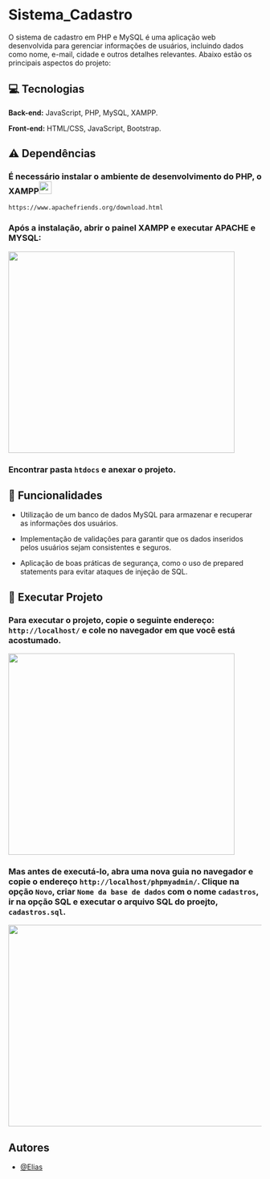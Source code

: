 
# Sistema_Cadastro

O sistema de cadastro em PHP e MySQL é uma aplicação web desenvolvida para gerenciar informações de usuários, incluindo dados como nome, e-mail, cidade e outros detalhes relevantes. Abaixo estão os principais aspectos do projeto:

## :computer: Tecnologias

**Back-end:** JavaScript, PHP, MySQL, XAMPP.

**Front-end:** HTML/CSS, JavaScript, Bootstrap.

## :warning: Dependências

### É necessário instalar o ambiente de desenvolvimento do PHP, o XAMPP<img src="https://cdn.icon-icons.com/icons2/1381/PNG/512/xampp_94513.png" width="25" height="25">

`https://www.apachefriends.org/download.html`

### Após a instalação, abrir o painel XAMPP e executar APACHE e MYSQL:

<img src="https://media.geeksforgeeks.org/wp-content/uploads/20190719175159/xamppControlPanel.jpg" width="450" height="400">

### Encontrar pasta `htdocs` e anexar o projeto.


## :pushpin: Funcionalidades

- Utilização de um banco de dados MySQL para armazenar e recuperar as informações dos usuários.

- Implementação de validações para garantir que os dados inseridos pelos usuários sejam consistentes e seguros.

- Aplicação de boas práticas de segurança, como o uso de prepared statements para evitar ataques de injeção de SQL.


## :file_folder: Executar Projeto

### Para executar o projeto, copie o seguinte endereço: `http://localhost/` e cole no navegador em que você está acostumado.


<img src="https://apache-windows.ru/wp-content/uploads/2020/03/localhost.png" width="450" height="400">


### Mas antes de executá-lo, abra uma nova guia no navegador e copie o endereço `http://localhost/phpmyadmin/`. Clique na opção `Novo`, criar `Nome da base de dados` com o nome `cadastros`, ir na opção SQL e executar o arquivo SQL do proejto, `cadastros.sql`. 

<img src="https://www.edureka.co/blog/wp-content/uploads/2019/09/Create-New-Database-528x213.png" width="600" height="400">



## Autores

- [@Elias](https://www.github.com/EliasBRodrigues)
